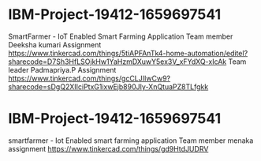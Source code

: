 # IBM-Project-19412-1659697541
SmartFarmer - IoT Enabled Smart Farming Application
Team member Deeksha kumari Assignment https://www.tinkercad.com/things/5tiAPFAnTk4-home-automation/editel?sharecode=D7Sh3HfLSOjkHw1YaHzmDXuwY5ex3V_xFYdXQ-xIcAk
Team leader Padmapriya.P Assignment https://www.tinkercad.com/things/gcCLJIIwCw9?sharecode=sDgQ2XIIciPtxG1ixwEjb890JIy-XnQtuaPZ8TLfgkk
# IBM-Project-19412-1659697541
smartfarmer - Iot Enabled smart farming application
Team member menaka assignment https://www.tinkercad.com/things/gd9HtdJUDRV

